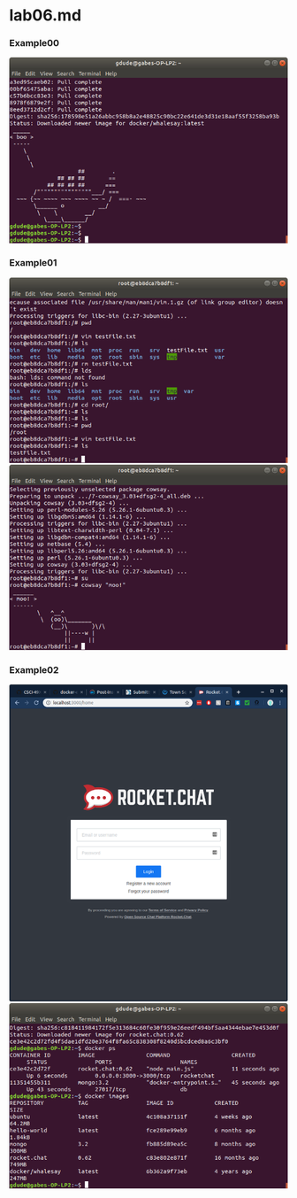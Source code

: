 # lab06.md
### Example00
![](https://github.com/gwild37/oss-repo-template/blob/master/labs/lab-06/images/scarywhale.png)
### Example01
![](https://github.com/gwild37/oss-repo-template/blob/master/labs/lab-06/images/testFile.png)
![](https://github.com/gwild37/oss-repo-template/blob/master/labs/lab-06/images/cowsay.png)
### Example02
![](https://github.com/gwild37/oss-repo-template/blob/master/labs/lab-06/images/rocketchat.png)
![](https://github.com/gwild37/oss-repo-template/blob/master/labs/lab-06/images/dockerimages.png)
